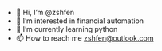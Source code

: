 - 👋 Hi, I’m @zshfen
- 👀 I’m interested in financial automation
- 🌱 I’m currently learning python
- 📫 How to reach me zshfen@outlook.com

<!---
zshfen/zshfen is a ✨ special ✨ repository because its `README.md` (this file) appears on your GitHub profile.
You can click the Preview link to take a look at your changes.
--->
